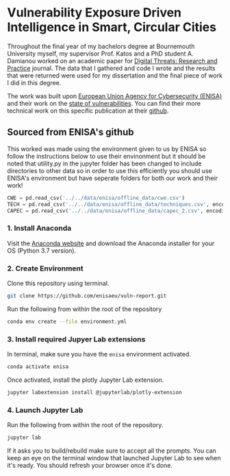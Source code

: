 # Vulnerability Exposure Driven Intelligence in Smart, Circular Cities
Throughout the final year of my bachelors degree at Bournemouth University myself, my supervisor Prof. Katos and a PhD student A. Damianou worked on an academic paper for [Digital Threats: Research and Practice](https://dl.acm.org/journal/dtrap) journal. The data that I gathered and code I wrote and the results that were returned were used for my dissertation and the final piece of work I did in this degree. 

The work was built upon [European Union Agency for Cybersecurity (ENISA)](https://www.enisa.europa.eu/) and their work on the [state of vulnerabilities](https://www.enisa.europa.eu/publications/technical-reports-on-cybersecurity-situation-the-state-of-cyber-security-vulnerabilities). You can find their more technical work on this specific publication at their [github](https://github.com/enisaeu/vuln-report).

## Sourced from ENISA's github
This worked was made using the environment given to us by ENISA so follow the instructions below to use their envinonment but it should be noted that utility.py in the jupyter folder has been changed to include directories to other data so in order to use this efficiently you should use ENISA's environment but have seperate folders for both our work and their work!
```python
CWE = pd.read_csv('../../data/enisa/offline_data/cwe.csv')
TECH = pd.read_csv('../../data/enisa/offline_data/techniques.csv', encoding ='latin1')
CAPEC = pd.read_csv('../../data/enisa/offline_data/capec_2.csv', encoding ='latin1')
```

### 1. Install Anaconda

Visit the [Anaconda website](https://www.anaconda.com/distribution/) and download the Anaconda installer for your OS (Python 3.7 version).

### 2. Create Environment

Clone this repository using terminal.

```bash
git clone https://github.com/enisaeu/vuln-report.git
```

Run the following from within the root of the repository

```bash
conda env create --file environment.yml
```

### 3. Install required Jupyer Lab extensions

In terminal, make sure you have the `enisa` environment activated.

```bash
conda activate enisa
```

Once activated, install the plotly Jupyter Lab extension.

```bash
jupyter labextension install @jupyterlab/plotly-extension
```

### 4. Launch Jupyter Lab

Run the following from within the root of the repository.

```bash
jupyter lab
```

If it asks you to build/rebuild make sure to accept all the prompts. You can keep an eye on the terminal window that launched Jupyter Lab to see when it's ready. You should refresh your browser once it's done.
